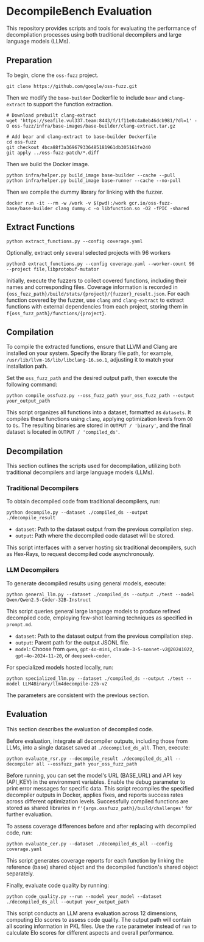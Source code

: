 # DecompileBench Evaluation

This repository provides scripts and tools for evaluating the performance of decompilation processes using both traditional decompilers and large language models (LLMs).

## Preparation

To begin, clone the `oss-fuzz` project.

```shell
git clone https://github.com/google/oss-fuzz.git
```

Then we modify the `base-builder` Dockerfile to include `bear` and `clang-extract` to support the function extraction.

```shell
# Download prebuilt clang-extract
wget 'https://seafile.vul337.team:8443/f/1f11e8c4a8eb46dcb981/?dl=1' -O oss-fuzz/infra/base-images/base-builder/clang-extract.tar.gz

# Add bear and clang-extract to base-builder Dockerfile
cd oss-fuzz
git checkout 4bca88f3a369679336485181961db305161fe240
git apply ../oss-fuzz-patch/*.diff
```

Then we build the Docker image.

```shell
python infra/helper.py build_image base-builder --cache --pull
python infra/helper.py build_image base-runner --cache --no-pull
```

Then we compile the dummy library for linking with the fuzzer.

```shell
docker run -it --rm -w /work -v $(pwd):/work gcr.io/oss-fuzz-base/base-builder clang dummy.c -o libfunction.so -O2 -fPIC -shared
```

## Extract Functions

```shell
python extract_functions.py --config coverage.yaml
```

Optionally, extract only several selected projects with 96 workers

```shell
python3 extract_functions.py --config coverage.yaml --worker-count 96 --project file,libprotobuf-mutator
```


Initially, execute the fuzzers to collect covered functions, including their names and corresponding files. Coverage information is recorded in `{oss_fuzz_path}/build/stats/{project}/{fuzzer}_result.json`. 
For each function covered by the fuzzer, use `clang` and `clang-extract` to extract functions with external dependencies from each project, storing them in `f{oss_fuzz_path}/functions/{project}`.


## Compilation

To compile the extracted functions, ensure that LLVM and Clang are installed on your system. Specify the library file path, for example, `/usr/lib/llvm-16/lib/libclang-16.so.1`, adjusting it to match your installation path.

Set the `oss_fuzz_path` and the desired output path, then execute the following command:

```shell
python compile_ossfuzz.py --oss_fuzz_path your_oss_fuzz_path --output your_output_path
```

This script organizes all functions into a dataset, formatted as `datasets`. It compiles these functions using `clang`, applying optimization levels from `O0` to `Os`. The resulting binaries are stored in `OUTPUT / 'binary'`, and the final dataset is located in `OUTPUT / 'compiled_ds'`.

## Decompilation

This section outlines the scripts used for decompilation, utilizing both traditional decompilers and large language models (LLMs).

### Traditional Decompilers

To obtain decompiled code from traditional decompilers, run:

```shell
python decompile.py --dataset ./compiled_ds --output ./decompile_result
```

- `dataset`: Path to the dataset output from the previous compilation step.
- `output`: Path where the decompiled code dataset will be stored.

This script interfaces with a server hosting six traditional decompilers, such as Hex-Rays, to request decompiled code asynchronously.

### LLM Decompilers

To generate decompiled results using general models, execute:

```shell
python general_llm.py --dataset ./compiled_ds --output ./test --model Qwen/Qwen2.5-Coder-32B-Instruct
```

This script queries general large language models to produce refined decompiled code, employing few-shot learning techniques as specified in `prompt.md`.

- `dataset`: Path to the dataset output from the previous compilation step.
- `output`: Parent path for the output JSONL file.
- `model`: Choose from `qwen`, `gpt-4o-mini`, `claude-3-5-sonnet-v2@20241022`, `gpt-4o-2024-11-20`, or `deepseek-coder`.

For specialized models hosted locally, run:

```shell
python specialized_llm.py --dataset ./compiled_ds --output ./test --model LLM4Binary/llm4decompile-22b-v2
```

The parameters are consistent with the previous section.

## Evaluation

This section describes the evaluation of decompiled code.

Before evaluation, integrate all decompiler outputs, including those from LLMs, into a single dataset saved at `./decompiled_ds_all`. Then, execute:

```shell
python evaluate_rsr.py --decompile_result ./decompiled_ds_all --decompiler all --ossfuzz_path your_oss_fuzz_path
```

Before running, you can set the model's URL (BASE_URL) and API key (API_KEY) in the environment variables.
Enable the debug parameter to print error messages for specific data. This script recompiles the specified decompiler outputs in Docker, applies fixes, and reports success rates across different optimization levels. Successfully compiled functions are stored as shared libraries in `f'{args.ossfuzz_path}/build/challenges'` for further evaluation.

To assess coverage differences before and after replacing with decompiled code, run:

```shell
python evaluate_cer.py --dataset ./decompiled_ds_all --config coverage.yaml
```

This script generates coverage reports for each function by linking the reference (base) shared object and the decompiled function's shared object separately.

Finally, evaluate code quality by running:

```shell
python code_quality.py --run --model your_model --dataset ./decompiled_ds_all --output your_output_path
```

This script conducts an LLM arena evaluation across 12 dimensions, computing Elo scores to assess code quality. The output path will contain all scoring information in PKL files. Use the `rate` parameter instead of `run` to calculate Elo scores for different aspects and overall performance.
